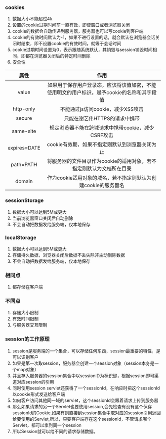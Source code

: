 ### cookies
1. 数据大小不能超过4k
2. 设置的cookie过期时间前一直有效，即使窗口或者浏览器关闭
3. cookie的数据会自动传递到服务器，服务器也可以写cookie到客户端
4. cookie的有效时间默认为-1，如果不进行设置的话，就会默认在浏览器会话关闭时结束，即不设置cookie的有效时间，就等于会话时间
5. cookie过期时间设置为0，表示跟随系统默认，其销毁与session销毁时间相同，即都在浏览器关闭后的特定时间删除
6. 安全性

|   属性    |   作用    |
| :-------: |   :-----------: |
|   value   |   如果用于保存用户登录态，应该将该值加密，不能使用明文的用户标识，赋予cookie的名称和其字段值  |
|   http-only   |   不能通过js访问cookie，减少XSS攻击   |
|   secure  |   只能在谢艺伟HTTPS的请求中携带   |
|   same-site   |   规定浏览器不能在跨域请求中携带cookie，减少CSRF攻击  |
|   expires=DATE    |   cookie有效期，如果不指定则默认到浏览器关闭为止  |
|   path=PATH   |   将服务器的文件目录作为cookie的适用对象，若不指定则默认为文档所在目录    |
|   domain  |   作为cookie适用对象的域名，若不指定则默认为创建cookie的服务器名  |
### sessionStorage
1. 数据大小可以达到5M或更大
2. 当前浏览器窗口关闭后自动删除
3. 不会自动把数据发给服务端，仅本地保存                     
### localStorage
1. 数据大小可以达到5M或更大
2. 存储持久数据，浏览器关闭后数据不丢失除非主动删除数据
3. 不会自动把数据发给服务端，仅本地保存

### 相同点
1. 都存储在客户端

### 不同点
1. 存储大小限制
2. 有效时间限制
3. 与服务器交互限制

### session的工作原理
1. session是服务端的一个集合，可以存储任何东西，session最重要的特性，是可以识别客户
2. 如果是第一次取session，服务器会创建一个session对象（session本身是一个map对象）
3. 并且存入服务器的session集合中以sessionID为标识键，根据session即可渠道对应session的引用
4. 同时使用session servlet还获得了一个sessionId，在响应时把这个sessionId以cookie形式发送给客户端
5. 如何客户访问其他同一域的servlet，这个sessionId会跟着请求上传到服务器
6. 那么如果请求的另一个Servlet也要使用session,会先检查有没有这个保存sessionId的Cookie,如果有则直接到session集合中取对应的session引用返回给要使用的Servlet,所以，只要客户端存在这个sessionId，不管请求哪个Servlet，都可以拿到同一个session
7. 所以Session就可以给不同的请求存储数据。